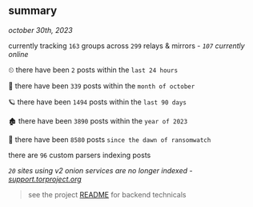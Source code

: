 
## summary
_october 30th, 2023_

currently tracking `163` groups across `299` relays & mirrors - _`107` currently online_

⏲ there have been `2` posts within the `last 24 hours`

🦈 there have been `339` posts within the `month of october`

🪐 there have been `1494` posts within the `last 90 days`

🏚 there have been `3890` posts within the `year of 2023`

🦕 there have been `8580` posts `since the dawn of ransomwatch`

there are `96` custom parsers indexing posts

_`20` sites using v2 onion services are no longer indexed - [support.torproject.org](https://support.torproject.org/onionservices/v2-deprecation/)_

> see the project [README](https://github.com/joshhighet/ransomwatch#ransomwatch--) for backend technicals
